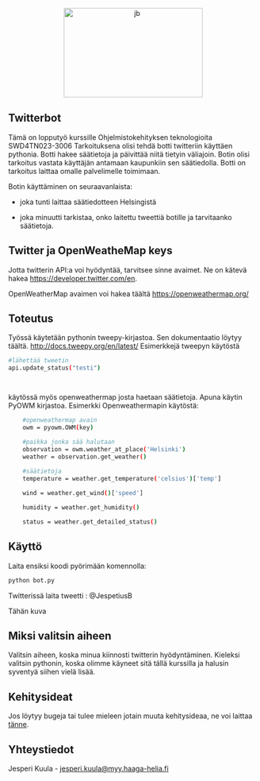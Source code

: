 <p align="center">
  <a href="https://twitter.com/JespetiusB">
    <img src="images/jb.jpg" alt="jb" width="280" height="180">
  </a>



## Twitterbot
Tämä on lopputyö kurssille Ohjelmistokehityksen teknologioita SWD4TN023-3006
Tarkoituksena olisi tehdä botti twitteriin käyttäen pythonia.
Botti hakee säätietoja ja päivittää niitä tietyin väliajoin. 
Botin olisi tarkoitus vastata käyttäjän antamaan kaupunkiin sen säätiedolla.
Botti on tarkoitus laittaa omalle palvelimelle toimimaan.


Botin käyttäminen on seuraavanlaista:

- joka tunti laittaa säätiedotteen Helsingistä

- joka minuutti tarkistaa, onko laitettu tweettiä botille ja tarvitaanko säätietoja. 
 

## Twitter ja OpenWeatheMap keys

Jotta twitterin API:a voi hyödyntää, tarvitsee sinne avaimet. Ne on kätevä hakea https://developer.twitter.com/en.

OpenWeatherMap avaimen voi hakea täältä https://openweathermap.org/
## Toteutus

Työssä käytetään pythonin tweepy-kirjastoa. Sen dokumentaatio löytyy täältä. http://docs.tweepy.org/en/latest/
Esimerkkejä tweepyn käytöstä
``` sh
#lähettää tweetin
api.update_status("testi")




```

käytössä myös openweathermap josta haetaan säätietoja. Apuna käytin PyOWM kirjastoa. Esimerkki Openweathermapin käytöstä:
``` sh
    #openweathermap avain
    owm = pyowm.OWM(key)

    #paikka jonka sää halutaan
    observation = owm.weather_at_place('Helsinki')
    weather = observation.get_weather()
    
    #säätietoja
    temperature = weather.get_temperature('celsius')['temp']

    wind = weather.get_wind()['speed']

    humidity = weather.get_humidity()

    status = weather.get_detailed_status()

```
## Käyttö 

Laita ensiksi koodi pyörimään komennolla:
``` sh
python bot.py
```
Twitterissä laita tweetti : @JespetiusB <Kaupunki>
    
 Tähän kuva

## Miksi valitsin aiheen

Valitsin aiheen, koska minua kiinnosti twitterin hyödyntäminen. Kieleksi valitsin pythonin, koska olimme käyneet sitä tällä kurssilla ja 
halusin syventyä siihen vielä lisää. 


## Kehitysideat
Jos löytyy bugeja tai tulee mieleen jotain muuta kehitysideaa, ne voi laittaa [tänne](https://github.com/jespetius/Twitterbot/issues).



## Yhteystiedot

Jesperi Kuula - jesperi.kuula@myy.haaga-helia.fi

